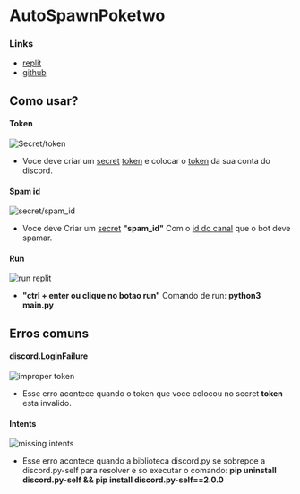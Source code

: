 # AutoSpawnPoketwo
### Links

- [replit](https://replit.com/@Raquison/AutoSpawnPoketwo)
- [github](https://github.com/Kameil/AutoSpawnPoketwo/tree/main)

## Como usar?

#### Token
![Secret/token](https://media.discordapp.net/attachments/1128720966575464488/1157723454808801351/Screenshot_37.png?ex=6519a57d&is=651853fd&hm=a5f97896b28019770d1f75fe670f5cbadf9b597b2f6f72f99126bb8b3a0e32e3&= "Secret/token")

- Voce deve criar um [secret](https://docs.replit.com/programming-ide/workspace-features/secrets) [token](https://pt.thefilibusterblog.com/chto-takoe-token-discord-i-kak-ego-poluchit/) e colocar o [token](https://pt.thefilibusterblog.com/chto-takoe-token-discord-i-kak-ego-poluchit/) da sua conta do discord.


#### Spam id
![secret/spam_id](https://media.discordapp.net/attachments/1128720966575464488/1157724603574132766/Screenshot_38.png?ex=6519a68e&is=6518550e&hm=e567da44ca230b838800a374d078ac7fc5e9cdd3ea92ec0320e2548fe0df01ba&= "secret/spam_id")

- Voce deve Criar um [secret](https://docs.replit.com/programming-ide/workspace-features/secrets) **"spam_id"** Com o [id do canal](https://media.discordapp.net/attachments/1128720966575464488/1157726926027358258/Screenshot_40.png?ex=6519a8b8&is=65185738&hm=d1e0dda82854d779aa52e3563b1bfe73a8dc5a5bc8b050b99799968c4014d3b1&=) que o bot deve spamar.


#### Run
![run replit](https://media.discordapp.net/attachments/1128720966575464488/1157725964726444133/Screenshot_39.png?ex=6519a7d3&is=65185653&hm=107dab85b8f4333ed08e779b02e69df08ef0bdc3a7df5b8616f7ac5e5a162673&= "run replit")

- **"ctrl + enter ou clique no botao run"**
Comando de run: **python3 main.py**


## Erros comuns
#### discord.LoginFailure

![improper token](https://media.discordapp.net/attachments/1128720966575464488/1157403387571216384/Screenshot_32.png?ex=65187b67&is=651729e7&hm=bdebd0250553c806c2dcadc566b6d43feb8546c6edd143e33a00aa42b64ea44a&= "improper token")

- Esse erro acontece quando o token que voce colocou no secret **token** esta invalido.


#### Intents

![missing intents](https://media.discordapp.net/attachments/1128720966575464488/1157462172851507271/Screenshot_35.png?ex=6518b226&is=651760a6&hm=ba6d37febb6a8754c246bd8bb030f16ddaa509d462e0ba6264ff4e25a96acc69&= "missing intents")

- Esse erro acontece quando a biblioteca discord.py se sobrepoe a discord.py-self para resolver e so executar o comando: **pip uninstall discord.py-self && pip install discord.py-self==2.0.0**


